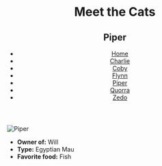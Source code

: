 <!DOCTYPE html>
<html lang="en">
  <head>
    <meta charset="UTF-8" />
    <title>Meet the Cats | Piper</title>
  </head>

  <body>
    <header>
      <h1>Meet the Cats</h1>
      <h2>Piper</h2>

  <nav>
        <ul>
          <li><a href="">Home</a></li>
          <li><a href="">Charlie</a></li>
          <li><a href="">Coby</a></li>
          <li><a href="">Flynn</a></li>
          <li><a href="">Piper</a></li>
          <li><a href="">Quorra</a></li>
          <li><a href="">Zedo</a></li>
        </ul>
      </nav>
    </header>

<main>

<img src="" alt="Piper" />

<ul>
        <li><strong>Owner of:</strong> Will</li>
        <li><strong>Type:</strong> Egyptian Mau</li>
        <li><strong>Favorite food:</strong> Fish</li>
      </ul>

 </main>
  </body>
</html>
